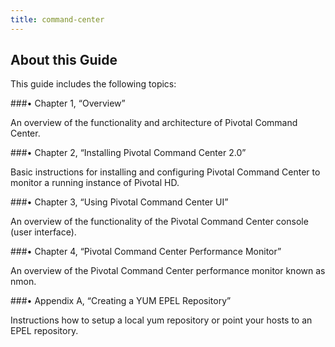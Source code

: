 ```yaml
---
title: command-center 
---
```



About this Guide
----------------

This guide includes the following topics:

###• Chapter 1, “Overview”

An overview of the functionality and architecture of Pivotal Command Center.

###• Chapter 2, “Installing Pivotal Command Center 2.0” 

Basic instructions for installing and configuring Pivotal Command Center to monitor a running instance 
of Pivotal HD.

###• Chapter 3, “Using Pivotal Command Center UI”

An overview of the functionality of the Pivotal Command Center console (user interface).

###• Chapter 4, “Pivotal Command Center Performance Monitor”

 An overview of the Pivotal Command Center performance monitor known as nmon.

###• Appendix A, “Creating a YUM EPEL Repository”

 Instructions how to setup a local yum repository or point your hosts to an EPEL repository.




  

